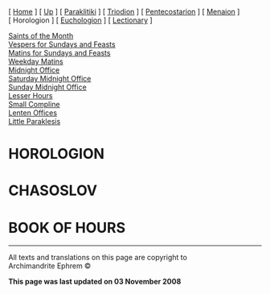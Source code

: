 \[ [Home](index.md) \] \[ [Up](liturgic.md) \]
\[ [Paraklitiki](oktoich.md) \] \[ [Triodion](triodion.md) \]
\[ [Pentecostarion](pentecos.md) \] \[ [Menaion](menaion.md) \]
\[ Horologion \] \[ [Euchologion](eucholog.md) \]
\[ [Lectionary](lectionary.md) \]

[Saints of the Month](saintsof.md)  
[Vespers for Sundays and Feasts](vespers.md)  
[Matins for Sundays and Feasts](mat-sun.md)  
[Weekday Matins](weekday_matins.md)  
[Midnight Office](midnight_office.md)  
[Saturday Midnight Office](saturday_midnight_office.md)  
[Sunday Midnight Office](sunday_midnight_office.md)  
[Lesser Hours](lesser_hours.md)  
[Small Compline](small_compline.md)  
[Lenten Offices](lenten_offices.md)  
[Little Paraklesis](lit-parak.md)

# HOROLOGION

# CHASOSLOV

# BOOK OF HOURS

-----

All texts and translations on this page are copyright to  
Archimandrite Ephrem ©

**This page was last updated on 03 November 2008**

